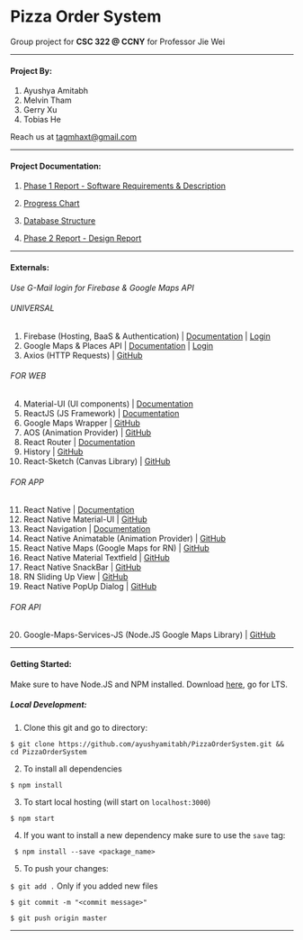 # Pizza Order System
Group project for **CSC 322 @ CCNY** for Professor Jie Wei

------
#### Project By:
1. Ayushya Amitabh
2. Melvin Tham
3. Gerry Xu
4. Tobias He

Reach us at tagmhaxt@gmail.com 

----
#### Project Documentation:

1. [Phase 1 Report - Software Requirements & Description](https://github.com/ayushyamitabh/PizzaOrderSystem/blob/master/documentation/Weirdoughs%20Phase%201%20Report.pdf)

2. [Progress Chart](https://docs.google.com/spreadsheets/d/1uGcj45iaUilKQ4BIbSX6dWoCYEBxp1VJSPkyjYHKs4k/edit?usp=sharing)

3. [Database Structure](https://docs.google.com/document/d/1XEjxozfXlOg526gSIBe-AMfRXbhiYvclg5E-Yv1Tk1M/edit?usp=sharing)

4. [Phase 2 Report - Design Report](https://github.com/ayushyamitabh/PizzaOrderSystem/blob/master/documentation/Weirdoughs%20Phase%202%20Report.pdf)

----
#### Externals:

*Use G-Mail login for Firebase & Google Maps API*

###### UNIVERSAL

1. Firebase (Hosting, BaaS & Authentication) | [Documentation](https://firebase.google.com/docs) | [Login](https://console.firebase.google.com/)
2. Google Maps & Places API | [Documentation](https://developers.google.com/maps) | [Login](https://console.developers.google.com/apis) 
3. Axios (HTTP Requests) | [GitHub](https://github.com/axios/axios)

###### FOR WEB

4. Material-UI (UI components) | [Documentation](https://material-ui-next.com/)
5. ReactJS (JS Framework) | [Documentation](https://reactjs.org/)
6. Google Maps Wrapper | [GitHub](https://github.com/Carrooi/Js-GoogleMapsLoader)
7. AOS (Animation Provider) | [GitHub](https://github.com/michalsnik/aos)
8. React Router | [Documentation](https://reacttraining.com/react-router/web/guides/basic-components)
9. History | [GitHub](https://github.com/ReactTraining/history)
10. React-Sketch (Canvas Library) | [GitHub](https://github.com/tbolis/react-sketch)

###### FOR APP

11. React Native | [Documentation](https://facebook.github.io/react-native/)
12. React Native Material-UI | [GitHub](https://github.com/xotahal/react-native-material-ui)
13. React Navigation | [Documentation](https://reactnavigation.org/)
14. React Native Animatable (Animation Provider) | [GitHub](https://github.com/oblador/react-native-animatable)
15. React Native Maps (Google Maps for RN) | [GitHub](https://github.com/react-community/react-native-maps)
16. React Native Material Textfield | [GitHub](https://github.com/n4kz/react-native-material-textfield)
17. React Native SnackBar | [GitHub](https://github.com/cooperka/react-native-snackbar)
18. RN Sliding Up View | [GitHub](https://github.com/octopitus/rn-sliding-up-panel)
19. React Native PopUp Dialog | [GitHub](https://github.com/jacklam718/react-native-popup-dialog)

###### FOR API

20. Google-Maps-Services-JS (Node.JS Google Maps Library) | [GitHub](https://github.com/googlemaps/google-maps-services-js)

----
#### Getting Started:
Make sure to have Node.JS and NPM installed. Download [here](https://nodejs.org/en/), go for LTS.

##### Local Development:
1. Clone this git and go to directory:

``
$ git clone https://github.com/ayushyamitabh/PizzaOrderSystem.git && cd PizzaOrderSystem
``

2. To install all dependencies 

``
 $ npm install
``

3. To start local hosting (will start on ``localhost:3000``)

``
$ npm start
``

4. If you want to install a new dependency make sure to use the ``save`` tag:

`` $ npm install --save <package_name>``

5. To push your changes:

``
$ git add .
``  Only if you added new files

``
$ git commit -m "<commit message>"
``

``
$ git push origin master
``

----

